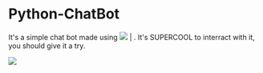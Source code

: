 # Python-ChatBot

It's a simple chat bot made using  <img src="https://img.shields.io/badge/Python-FFD43B?style=for-the-badge&logo=python&logoColor=darkgreen" /> | .
It's SUPERCOOL to interract with it, you should give it a try.



<img src="https://cdn.technologyadvice.com/wp-content/uploads/2018/02/friendly-chatbot-700x408.jpg" />
